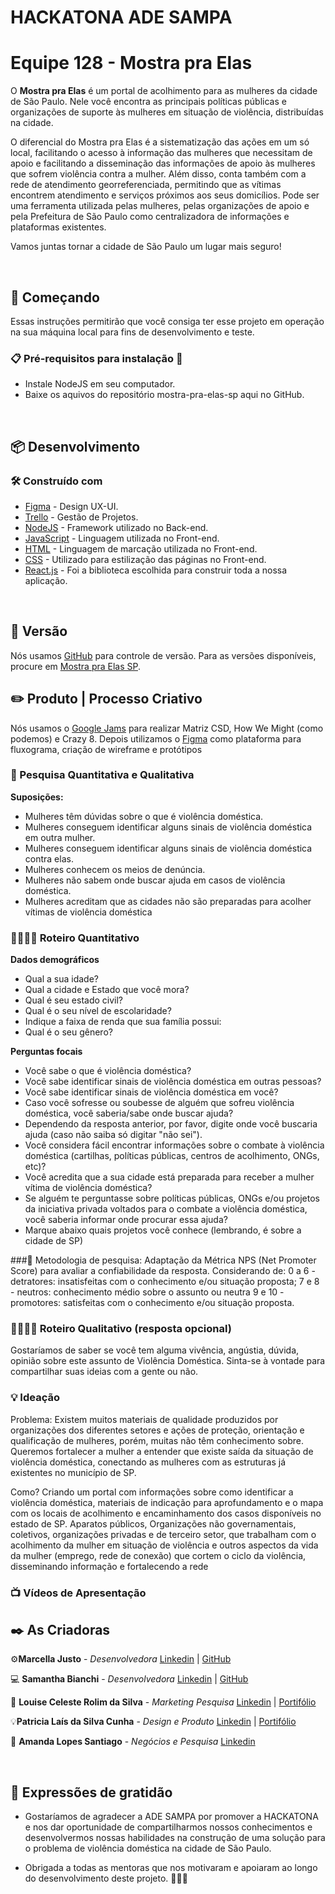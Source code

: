 # HACKATONA ADE SAMPA

# Equipe 128 - Mostra pra Elas

O **Mostra pra Elas** é um portal de acolhimento para as mulheres da cidade de São Paulo. Nele você encontra as principais políticas públicas e organizações de suporte às mulheres em situação de violência, distribuídas na cidade. 

O diferencial do Mostra pra Elas é a sistematização das ações em um só local, facilitando o acesso à informação das mulheres que necessitam de apoio e facilitando a disseminação das informações de apoio às mulheres que sofrem violência contra a mulher. Além disso, conta também com a rede de atendimento georreferenciada, permitindo que as vítimas encontrem atendimento e serviços próximos aos seus domicílios. Pode ser uma ferramenta utilizada pelas mulheres, pelas organizações de apoio e pela Prefeitura de São Paulo como centralizadora de informações e plataformas existentes.  

Vamos juntas tornar a cidade de São Paulo um lugar mais seguro!

<br>


## 🚀 Começando

Essas instruções permitirão que você consiga ter esse projeto em operação na sua máquina local para fins de desenvolvimento e teste.

### 📋 Pré-requisitos para instalação 🔧

* Instale NodeJS em seu computador.
* Baixe os aquivos do repositório mostra-pra-elas-sp aqui no GitHub.


<br>


## 📦 Desenvolvimento

### 🛠️ Construído com

* [Figma](https://www.figma.com/) - Design UX-UI.
* [Trello](https://trello.com/) - Gestão de Projetos.
* [NodeJS](https://nodejs.org/pt-br/docs/) - Framework utilizado no Back-end.
* [JavaScript](https://developer.mozilla.org/pt-BR/docs/Web/JavaScript) - Linguagem utilizada no Front-end.
* [HTML](https://developer.mozilla.org/pt-BR/docs/Web/HTML) - Linguagem de marcação utilizada no Front-end.
* [CSS](https://developer.mozilla.org/pt-BR/docs/Web/CSS) - Utilizado para estilização das páginas no Front-end.
* [React.js](https://pt-br.reactjs.org/) - Foi a biblioteca escolhida para construir toda a nossa aplicação.
<br>


## 📌 Versão

Nós usamos [GitHub](https://github.com/) para controle de versão. Para as versões disponíveis, procure em [Mostra pra Elas SP](https://github.com/SahBianchi/mostra-pra-elas-sp).
<br>


## ✏️ Produto | Processo Criativo

Nós usamos o [Google Jams]([https://jamboard.google.com/d/1EYJvGsxZzduYillfBQB6clEJgZ0aauEqIzHK1KsPORY/viewer?f=0) para realizar Matriz CSD, How We Might (como podemos) e Crazy 8.
Depois utilizamos o [Figma](https://www.figma.com/file/Bl8mVCAbvD3iM8pwgvM9oE/Hackatona---Grupo-128?node-id=1470%3A16581) como plataforma para fluxograma, criação de wireframe e protótipos

### 🔎 Pesquisa Quantitativa e Qualitativa

 **Suposições:**
- Mulheres têm dúvidas sobre o que é violência doméstica.
- Mulheres conseguem identificar alguns sinais de violência doméstica em outra mulher.
- Mulheres conseguem identificar alguns sinais de violência doméstica contra elas.
- Mulheres conhecem os meios de denúncia.
- Mulheres não sabem onde buscar ajuda em casos de violência doméstica.
- Mulheres acreditam que as cidades não são preparadas para acolher vítimas de violência doméstica



### 🧑‍💻🙎‍♀️ Roteiro Quantitativo

**Dados demográficos**
- Qual a sua idade?
- Qual a cidade e Estado que você mora?
- Qual é seu estado civil?
- Qual é o seu nível de escolaridade?
- Indique a faixa de renda que sua família possui:
- Qual é o seu gênero?

**Perguntas focais**
- Você sabe o que é violência doméstica?
- Você sabe identificar sinais de violência doméstica em outras pessoas?
- Você sabe identificar sinais de violência doméstica em você?
- Caso você sofresse ou soubesse de alguém que sofreu violência doméstica, você saberia/sabe onde buscar ajuda?
- Dependendo da resposta anterior, por favor, digite onde você buscaria ajuda (caso não saiba só digitar "não sei").
- Você considera fácil encontrar informações sobre o combate à violência doméstica (cartilhas, políticas públicas, centros de acolhimento, ONGs, etc)?
- Você acredita que a sua cidade está preparada para receber a mulher vítima de violência doméstica?
- Se alguém te perguntasse sobre políticas públicas, ONGs e/ou projetos da iniciativa privada voltados para o combate a violência doméstica, você saberia informar onde procurar essa ajuda?
- Marque abaixo quais projetos você conhece (lembrando, é sobre a cidade de SP)

###🔎 Metodologia de pesquisa:
Adaptação da Métrica NPS (Net Promoter Score) para avaliar a confiabilidade da resposta.
Considerando de:
0 a 6 - detratores: insatisfeitas com o conhecimento e/ou situação proposta;
7 e 8 - neutros: conhecimento médio sobre o assunto ou neutra 
9 e 10 - promotores: satisfeitas com o conhecimento e/ou situação proposta.

### 🧑‍🎤🙎‍♀️ Roteiro Qualitativo (resposta opcional)
Gostaríamos de saber se você tem alguma vivência, angústia, dúvida, opinião sobre este assunto de Violência Doméstica. Sinta-se à vontade para compartilhar suas ideias com a gente ou não. 

###  💡 Ideação

Problema: Existem muitos materiais de qualidade produzidos por organizações dos diferentes setores e ações de proteção, orientação e qualificação de mulheres, porém, muitas não têm conhecimento sobre. Queremos fortalecer a mulher a entender que existe saída da situação de violência doméstica, conectando as mulheres com as estruturas já existentes no município de SP.

Como? Criando um portal com informações sobre como identificar a violência doméstica, materiais de indicação para aprofundamento e o mapa com os locais de acolhimento e encaminhamento dos casos disponíveis no estado de SP. Aparatos públicos, Organizações não governamentais, coletivos, organizações privadas e de terceiro setor, que trabalham com o acolhimento da mulher em situação de violência e outros aspectos da vida da mulher (emprego, rede de conexão) que cortem o ciclo da violência, disseminando informação e fortalecendo a rede

### 📺 Vídeos de Apresentação


## ✒️ As Criadoras

⚙️**Marcella Justo** - *Desenvolvedora* [Linkedin](https://www.linkedin.com/in/marcellajusto/) | [GitHub](https://github.com/justo-marcella)

💻 **Samantha Bianchi** - *Desenvolvedora* [Linkedin](https://www.linkedin.com/in/sahbianchi/) | [GitHub](https://github.com/SahBianchi)  

📀 **Louise Celeste Rolim da Silva** - *Marketing Pesquisa* [Linkedin](https://www.linkedin.com/in/louise-rolim-abaa71228/) | [Portifólio](https://louiserolim.contently.com/)

💡**Patricia Laís da Silva Cunha** - *Design e Produto* [Linkedin](https://www.linkedin.com/in/patricialaisscunha/) | [Portifólio](shorturl.at/hiyG9 )

🚀 **Amanda Lopes Santiago** - *Negócios e Pesquisa* [Linkedin](https://www.linkedin.com/in/amandalopes27/)

<br>


## 🎁 Expressões de gratidão

* Gostaríamos de agradecer a ADE SAMPA por promover a HACKATONA e nos dar oportunidade de compartilharmos nossos conhecimentos e desenvolvermos nossas habilidades na construção de uma solução para o problema de violência doméstica na cidade de São Paulo.

* Obrigada a todas as mentoras que nos motivaram e apoiaram ao longo do desenvolvimento deste projeto. 🙎‍♀️💪
<br>

